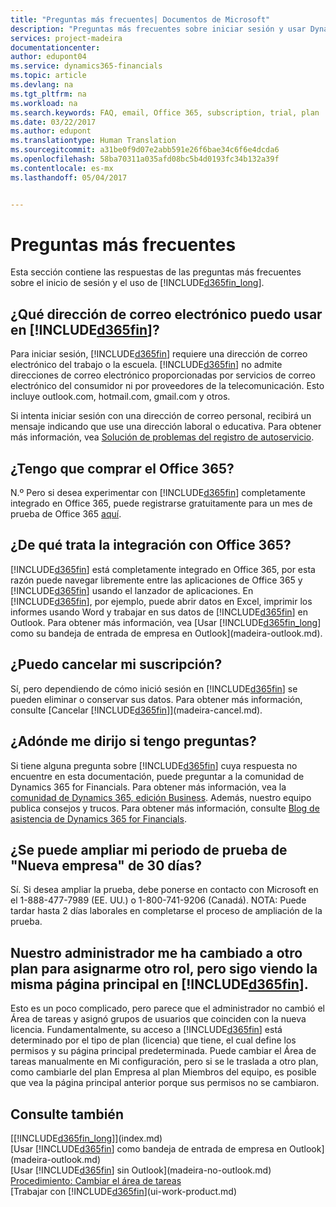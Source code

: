 ```yaml
---
title: "Preguntas más frecuentes| Documentos de Microsoft"
description: "Preguntas más frecuentes sobre iniciar sesión y usar Dynamics 365 for Financials."
services: project-madeira
documentationcenter: 
author: edupont04
ms.service: dynamics365-financials
ms.topic: article
ms.devlang: na
ms.tgt_pltfrm: na
ms.workload: na
ms.search.keywords: FAQ, email, Office 365, subscription, trial, plan
ms.date: 03/22/2017
ms.author: edupont
ms.translationtype: Human Translation
ms.sourcegitcommit: a31be0f9d07e2abb591e26f6bae34c6f6e4dcda6
ms.openlocfilehash: 58ba70311a035afd08bc5b4d0193fc34b132a39f
ms.contentlocale: es-mx
ms.lasthandoff: 05/04/2017


---
```

# <a name="frequently-asked-questions"></a>Preguntas más frecuentes
Esta sección contiene las respuestas de las preguntas más frecuentes sobre el inicio de sesión y el uso de [!INCLUDE[d365fin_long](includes/d365fin_long_md.md)].  

## <a name="what-email-address-can-i-use-with-included365finincludesd365finmdmd"></a>¿Qué dirección de correo electrónico puedo usar en [!INCLUDE[d365fin](includes/d365fin_md.md)]?
Para iniciar sesión, [!INCLUDE[d365fin](includes/d365fin_md.md)] requiere una dirección de correo electrónico del trabajo o la escuela. [!INCLUDE[d365fin](includes/d365fin_md.md)] no admite direcciones de correo electrónico proporcionadas por servicios de correo electrónico del consumidor ni por proveedores de la telecomunicación. Esto incluye outlook.com, hotmail.com, gmail.com y otros.  

Si intenta iniciar sesión con una dirección de correo personal, recibirá un mensaje indicando que use una dirección laboral o educativa. Para obtener más información, vea [Solución de problemas del registro de autoservicio](ui-troubleshoot-self-signup.md).  

## <a name="do-i-have-to-buy-office-365"></a>¿Tengo que comprar el Office 365?
N.º Pero si desea experimentar con [!INCLUDE[d365fin](includes/d365fin_md.md)] completamente integrado en Office 365, puede registrarse gratuitamente para un mes de prueba de Office 365 [aquí](https://products.office.com/try).  

## <a name="what-is-the-integration-with-office-365-about"></a>¿De qué trata la integración con Office 365?
[!INCLUDE[d365fin](includes/d365fin_md.md)] está completamente integrado en Office 365, por esta razón puede navegar libremente entre las aplicaciones de Office 365 y [!INCLUDE[d365fin](includes/d365fin_md.md)] usando el lanzador de aplicaciones. En [!INCLUDE[d365fin](includes/d365fin_md.md)], por ejemplo, puede abrir datos en Excel, imprimir los informes usando Word y trabajar en sus datos de [!INCLUDE[d365fin](includes/d365fin_md.md)] en Outlook. Para obtener más información, vea [Usar [!INCLUDE[d365fin_long](includes/d365fin_long_md.md)] como su bandeja de entrada de empresa en Outlook](madeira-outlook.md).  

## <a name="can-i-cancel-my-subscription"></a>¿Puedo cancelar mi suscripción?
Sí, pero dependiendo de cómo inició sesión en [!INCLUDE[d365fin](includes/d365fin_md.md)] se pueden eliminar o conservar sus datos. Para obtener más información, consulte [Cancelar [!INCLUDE[d365fin](includes/d365fin_md.md)]](madeira-cancel.md).  

## <a name="where-do-i-go-if-i-have-questions"></a>¿Adónde me dirijo si tengo preguntas?
Si tiene alguna pregunta sobre [!INCLUDE[d365fin](includes/d365fin_md.md)] cuya respuesta no encuentre en esta documentación, puede preguntar a la comunidad de Dynamics 365 for Financials. Para obtener más información, vea la [comunidad de Dynamics 365, edición Business](https://community.dynamics.com/business). Además, nuestro equipo publica consejos y trucos. Para obtener más información, consulte [Blog de asistencia de Dynamics 365 for Financials](https://blogs.msdn.microsoft.com/dyn365finsupport).  

## <a name="is-it-possible-to-extend-my-30-day-new-company-trial-period"></a>¿Se puede ampliar mi periodo de prueba de "Nueva empresa" de 30 días?
Sí. Si desea ampliar la prueba, debe ponerse en contacto con Microsoft en el 1-888-477-7989 (EE. UU.) o 1-800-741-9206 (Canadá). NOTA: Puede tardar hasta 2 días laborales en completarse el proceso de ampliación de la prueba.  

## <a name="our-administrator-has-moved-me-to-another-plan-to-give-me-another-role-but-i-still-see-the-same-home-page-in-included365finincludesd365finmdmd"></a>Nuestro administrador me ha cambiado a otro plan para asignarme otro rol, pero sigo viendo la misma página principal en [!INCLUDE[d365fin](includes/d365fin_md.md)].
Esto es un poco complicado, pero parece que el administrador no cambió el Área de tareas y asignó grupos de usuarios que coinciden con la nueva licencia. Fundamentalmente, su acceso a [!INCLUDE[d365fin](includes/d365fin_md.md)] está determinado por el tipo de plan (licencia) que tiene, el cual define los permisos y su página principal predeterminada. Puede cambiar el Área de tareas manualmente en Mi configuración, pero si se le traslada a otro plan, como cambiarle del plan Empresa al plan Miembros del equipo, es posible que vea la página principal anterior porque sus permisos no se cambiaron.  

## <a name="see-also"></a>Consulte también
[[!INCLUDE[d365fin_long](includes/d365fin_long_md.md)]](index.md)  
[Usar [!INCLUDE[d365fin](includes/d365fin_md.md)] como bandeja de entrada de empresa en Outlook](madeira-outlook.md)  
[Usar [!INCLUDE[d365fin](includes/d365fin_md.md)] sin Outlook](madeira-no-outlook.md)  
[Procedimiento: Cambiar el área de tareas](change-role.md)  
[Trabajar con [!INCLUDE[d365fin](includes/d365fin_md.md)](ui-work-product.md)  

